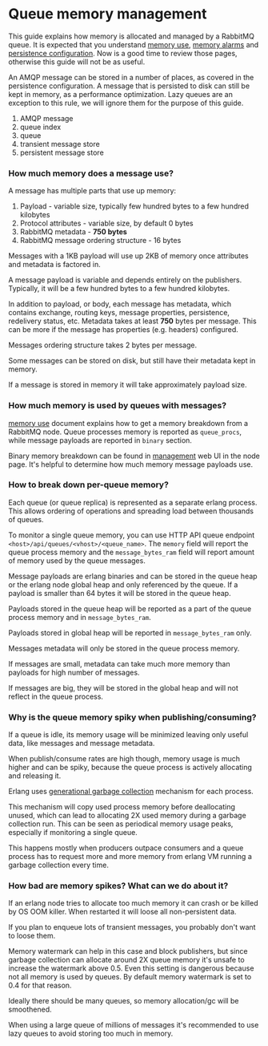 # Queue memory management

This guide explains how memory is allocated and managed by a RabbitMQ queue. It
is expected that you understand [memory use](memory-use.html), [memory
alarms](memory.html) and [persistence configuration](persistence-conf.html).
Now is a good time to review those pages, otherwise this guide will not be as
useful.

An AMQP message can be stored in a number of places, as covered in the
persistence configuration. A message that is persisted to disk can still be
kept in memory, as a performance optimization. Lazy queues are an exception to
this rule, we will ignore them for the purpose of this guide.

1. AMQP message
1. queue index
1. queue
1. transient message store
1. persistent message store

### How much memory does a message use?

A message has multiple parts that use up memory:

1. Payload - variable size, typically few hundred bytes to a few hundred kilobytes
1. Protocol attributes - variable size, by default 0 bytes
1. RabbitMQ metadata - **750 bytes**
1. RabbitMQ message ordering structure - 16 bytes

Messages with a 1KB payload will use up 2KB of memory once attributes and
metadata is factored in.

A message payload is variable and depends entirely on the publishers.
Typically, it will be a few hundred bytes to a few hundred kilobytes.

In addition to payload, or body, each message has metadata, which contains exchange,
routing keys, message properties, persistence, redelivery status, etc.
Metadata takes at least **750** bytes per message. This can be more if the
message has properties (e.g. headers) configured.

Messages ordering structure takes 2 bytes per message.

Some messages can be stored on disk, but still have their metadata kept in memory.

If a message is stored in memory it will take approximately payload size.

### How much memory is used by queues with messages?

[memory use](memory-use.html) document explains how to get a memory breakdown from a RabbitMQ node.
Queue processes memory is reported as `queue_procs`, while message payloads are
reported in `binary` section.

Binary memory breakdown can be found in <a href="management.html">management</a> web UI
in the node page. It's helpful to determine how much memory message payloads use.

### How to break down per-queue memory?

Each queue (or queue replica) is represented as a separate erlang process.
This allows ordering of operations and spreading load between thousands of queues.

To monitor a single queue memory, you can use HTTP API queue endpoint
`<host>/api/queues/<vhost>/<queue_name>`.
The `memory` field will report the queue process memory and the `message_bytes_ram`
field will report amount of memory used by the queue messages.

Message payloads are erlang binaries and can be stored in the queue heap or the erlang
node global heap and only referenced by the queue.
If a payload is smaller than 64 bytes it will be stored in the queue heap.

Payloads stored in the queue heap will be reported as a part of the queue
process memory and in `message_bytes_ram`.

Payloads stored in global heap will be reported in `message_bytes_ram` only.

Messages metadata will only be stored in the queue process memory.

If messages are small, metadata can take much more memory than payloads
for high number of messages.

If messages are big, they will be stored in the global heap and will not reflect
in the queue process.

### Why is the queue memory spiky when publishing/consuming?

If a queue is idle, its memory usage will be minimized leaving only useful data,
like messages and message metadata.

When publish/consume rates are high though, memory usage is much higher and can
be spiky, because the queue process is actively allocating and releasing it.

Erlang uses [generational garbage collection](https://www.erlang-solutions.com/blog/erlang-19-0-garbage-collector.html)
mechanism for each process.

This mechanism will copy used process memory before deallocating unused,
which can lead to allocating 2X used memory during a garbage collection run.
This can be seen as periodical memory usage peaks, especially if monitoring
a single queue.

This happens mostly when producers outpace consumers and a queue process has to
request more and more memory from erlang VM running a garbage collection every
time.

### How bad are memory spikes? What can we do about it?

If an erlang node tries to allocate too much memory it can crash or be killed by
OS OOM killer. When restarted it will loose all non-persistent data.

If you plan to enqueue lots of transient messages, you probably don't
want to loose them.

Memory watermark can help in this case and block publishers, but since garbage
collection can allocate around 2X queue memory it's unsafe to increase
the watermark above 0.5. Even this setting is dangerous because not all memory
is used by queues. By default memory watermark is set to 0.4 for that reason.

Ideally there should be many queues, so memory allocation/gc will be smoothened.

When using a large queue of millions of messages it's recommended to use lazy queues to
avoid storing too much in memory.
